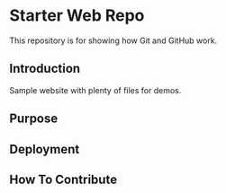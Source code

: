 # Starter Web Repo

This repository is for showing how Git and GitHub work.

## Introduction

Sample website with plenty of files for demos.

## Purpose

## Deployment

## How To Contribute
